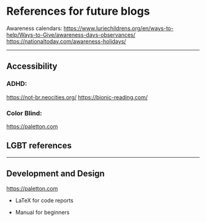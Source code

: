 # References for future blogs

Awareness calendars:
https://www.luriechildrens.org/en/ways-to-help/Ways-to-Give/awareness-days-observances/
https://nationaltoday.com/awareness-holidays/

----------------

## Accessibility

### ADHD:
https://not-br.neocities.org/
https://bionic-reading.com/

### Color Blind:
https://paletton.com


## LGBT references


--------------------

## Development and Design

https://paletton.com

- LaTeX for code reports

- Manual for beginners